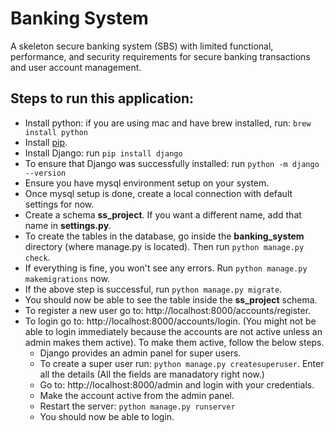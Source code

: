 # Banking System
A skeleton  secure  banking  system  (SBS) with  limited  functional, performance, and security requirements for secure banking transactions and user account management.

## Steps to run this application:
- Install python: if you are using mac and have brew installed, run: `brew install python`
- Install [pip](https://pip.pypa.io/en/stable/installing/).
- Install Django: run `pip install django`
- To ensure that Django was successfully installed: run `python -m django --version`
- Ensure you have mysql environment setup on your system.
- Once mysql setup is done, create a local connection with default settings for now.
- Create a schema **ss_project**. If you want a different name, add that name in **settings.py**.
- To create the tables in the database, go inside the **banking_system** directory (where manage.py is located). Then run `python manage.py check`.
- If everything is fine, you won't see any errors. Run `python manage.py makemigrations` now.
- If the above step is successful, run `python manage.py migrate`.
- You should now be able to see the table inside the **ss_project** schema.
- To register a new user go to:  http://localhost:8000/accounts/register.
- To login go to:  http://localhost:8000/accounts/login. (You might not be able to login immediately because the accounts are not active unless an admin makes them active). To make them active, follow the below steps.
  - Django provides an admin panel for super users.
  - To create a super user run: `python manage.py createsuperuser`. Enter all the details (All the fields are manadatory right now.)
  - Go to: http://localhost:8000/admin and login with your credentials.
  - Make the account active from the admin panel.
  - Restart the server: `python manage.py runserver`
  - You should now be able to login.
